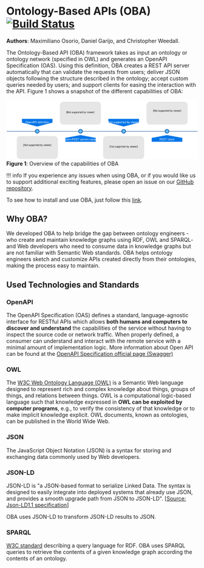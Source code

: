 # Ontology-Based APIs (OBA) [![Build Status](https://travis-ci.org/cweedall/OBA2.svg?branch=master)](https://travis-ci.org/cweedall/OBA2)

**Authors**: Maximiliano Osorio, Daniel Garijo, and Christopher Weedall.

The Ontology-Based API (OBA) framework takes as input an ontology or ontology network (specified in OWL) and generates an OpenAPI Specification (OAS). Using this definition, OBA creates a REST API server automatically that can validate the requests from users; deliver JSON objects following the structure described in the ontology; accept custom queries needed by users; and support clients for easing the interaction with the API. Figure 1 shows a snapshot of the different capabilities of OBA:

![Diagram](figures/oba.svg)
**Figure 1**: Overview of the capabilities of OBA

!!! info
If you experience any issues when using OBA, or if you would like us to support additional exciting features, please open an issue on our [GitHub repository](https://github.com/cweedall/OBA2/issues).

To see how to install and use OBA, just follow this [link](quickstart.md).

## Why OBA?

We developed OBA to help bridge the gap between ontology engineers -who create and maintain knowledge graphs using RDF, OWL and SPARQL- and Web developers who need to consume data in knowledge graphs but are not familiar with Semantic Web standards. OBA helps ontology engineers sketch and customize APIs created directly from their ontologies, making the process easy to maintain.

## Used Technologies and Standards

### OpenAPI

The OpenAPI Specification (OAS) defines a standard, language-agnostic interface for RESTful APIs which allows **both humans and computers to discover and understand** the capabilities of the service without having to inspect the source code or network traffic. When properly defined, a consumer can understand and interact with the remote service with a minimal amount of implementation logic.
More information about Open API can be found at the [OpenAPI Specification official page (Swagger)](https://swagger.io/specification/)

### OWL

The [W3C Web Ontology Language (OWL)](https://www.w3.org/TR/owl-semantics/) is a Semantic Web language designed to represent rich and complex knowledge about things, groups of things, and relations between things. OWL is a computational logic-based language such that knowledge expressed in **OWL can be exploited by computer programs**, e.g., to verify the consistency of that knowledge or to make implicit knowledge explicit. OWL documents, known as ontologies, can be published in the World Wide Web.

### JSON

The JavaScript Object Notation (JSON) is a syntax for storing and exchanging data commonly used by Web developers.

### JSON-LD

JSON-LD is "a JSON-based format to serialize Linked Data. The syntax is designed to easily integrate into deployed systems that already use JSON, and provides a smooth upgrade path from JSON to JSON-LD". [[Source: Json-LD1.1 specification](https://www.w3.org/TR/json-ld11/)]

OBA uses JSON-LD to transform JSON-LD results to JSON.

### SPARQL

[W3C standard](https://www.w3.org/TR/sparql11-query/) describing a query language for RDF. OBA uses SPARQL queries to retrieve the contents of a given knowledge graph according the contents of an ontology.
